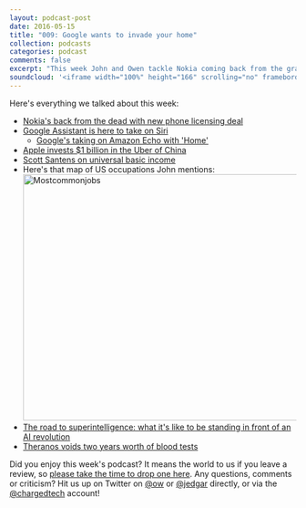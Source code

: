```yaml
---
layout: podcast-post
date: 2016-05-15
title: "009: Google wants to invade your home"
collection: podcasts
categories: podcast
comments: false
excerpt: "This week John and Owen tackle Nokia coming back from the grave, Google's plethora of Home-related news, what self-driving cars are doing to humanity and more."
soundcloud: '<iframe width="100%" height="166" scrolling="no" frameborder="no" src="https://w.soundcloud.com/player/?url=https%3A//api.soundcloud.com/tracks/284556910&amp;color=ff5500&amp;auto_play=false&amp;hide_related=false&amp;show_comments=true&amp;show_user=true&amp;show_reposts=false"></iframe>'
---
```

Here's everything we talked about this week:

<ul>
  <li><a href="http://www.reuters.com/article/us-nokia-corp-hmd-idUSKCN0Y910P">Nokia's back from the dead with new phone licensing deal</a></li>
  <li><a href="http://www.theverge.com/2016/5/18/11672938/google-assistant-chatbot-virtual-assistant-io-2016">Google Assistant is here to take on Siri</a>
<ul>
  <li><a href="http://www.theverge.com/2016/5/18/11688376/google-home-speaker-announced-virtual-assistant-io-2016">Google's taking on Amazon Echo with 'Home'</a></li>
</ul>
</li>
  <li><a href="http://www.usatoday.com/story/money/2016/05/12/reports-apple-investing-1b-uber-rival-didi-chuxing/84313322/">Apple invests $1 billion in the Uber of China</a></li>
  <li><a href="http://www.huffingtonpost.com/scott-santens/humanity-needs-universal-_b_9599198.html">Scott Santens on universal basic income</a></li>
  <li>Here's that map of US occupations John mentions:
<img class="alignnone wp-image-100 size-full" src="http://podcast.char.gd/wp-content/uploads/2016/05/Mostcommonjobs.png" alt="Mostcommonjobs" width="769" height="432" /></li>
  <li><a href="http://waitbutwhy.com/2015/01/artificial-intelligence-revolution-1.html">The road to superintelligence: what it's like to be standing in front of an AI revolution</a></li>
  <li><a href="http://www.wsj.com/articles/theranos-voids-two-years-of-edison-blood-test-results-1463616976">Theranos voids two years worth of blood tests</a></li>
</ul>

Did you enjoy this week's podcast? It means the world to us if you leave a review, so <a href="https://itunes.apple.com/us/podcast/charged-tech-podcast/id1090693983?mt=2">please take the time to drop one here</a>. Any questions, comments or criticism? Hit us up on Twitter on <a href="http://twitter.com/ow">@ow</a> or <a href="http://twitter.com/jedgar">@jedgar</a> directly, or via the <a href="http://twitter.com/chargedtech">@chargedtech</a> account!